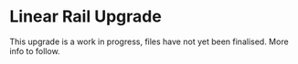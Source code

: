 # Linear Rail Upgrade

This upgrade is a work in progress, files have not yet been finalised. More info to follow.

